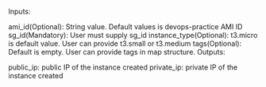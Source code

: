 Inputs:

ami_id(Optional): String value. Default values is devops-practice AMI ID
sg_id(Mandatory): User must supply sg_id
instance_type(Optional): t3.micro is default value. User can provide t3.small or t3.medium
tags(Optional): Default is empty. User can provide tags in map structure.
Outputs:

public_ip: public IP of the instance created
private_ip: private IP of the instance created